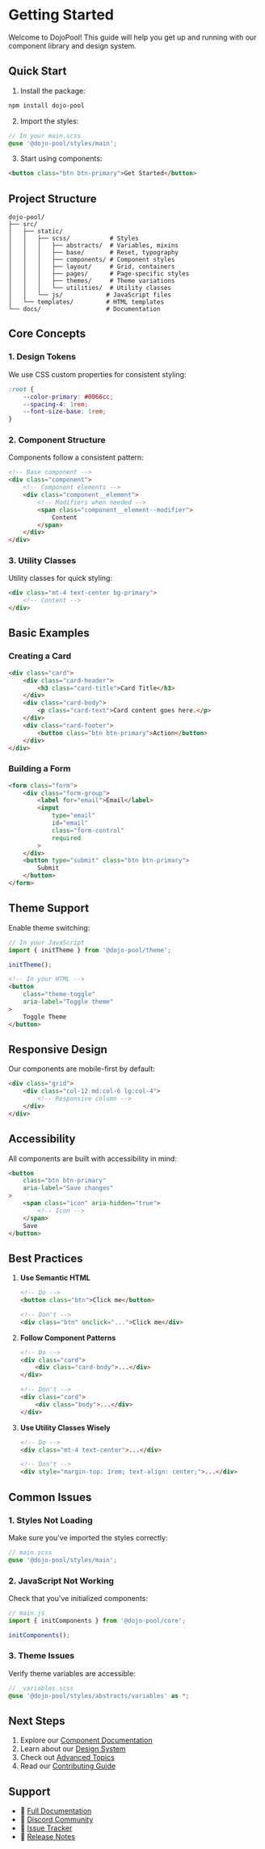# Getting Started

Welcome to DojoPool! This guide will help you get up and running with our component library and design system.

## Quick Start

1. Install the package:
```bash
npm install dojo-pool
```

2. Import the styles:
```scss
// In your main.scss
@use '@dojo-pool/styles/main';
```

3. Start using components:
```html
<button class="btn btn-primary">Get Started</button>
```

## Project Structure

```
dojo-pool/
├── src/
│   ├── static/
│   │   ├── scss/           # Styles
│   │   │   ├── abstracts/  # Variables, mixins
│   │   │   ├── base/       # Reset, typography
│   │   │   ├── components/ # Component styles
│   │   │   ├── layout/     # Grid, containers
│   │   │   ├── pages/      # Page-specific styles
│   │   │   ├── themes/     # Theme variations
│   │   │   └── utilities/  # Utility classes
│   │   └── js/            # JavaScript files
│   └── templates/         # HTML templates
└── docs/                  # Documentation
```

## Core Concepts

### 1. Design Tokens

We use CSS custom properties for consistent styling:

```scss
:root {
    --color-primary: #0066cc;
    --spacing-4: 1rem;
    --font-size-base: 1rem;
}
```

### 2. Component Structure

Components follow a consistent pattern:

```html
<!-- Base component -->
<div class="component">
    <!-- Component elements -->
    <div class="component__element">
        <!-- Modifiers when needed -->
        <span class="component__element--modifier">
            Content
        </span>
    </div>
</div>
```

### 3. Utility Classes

Utility classes for quick styling:

```html
<div class="mt-4 text-center bg-primary">
    <!-- Content -->
</div>
```

## Basic Examples

### Creating a Card

```html
<div class="card">
    <div class="card-header">
        <h3 class="card-title">Card Title</h3>
    </div>
    <div class="card-body">
        <p class="card-text">Card content goes here.</p>
    </div>
    <div class="card-footer">
        <button class="btn btn-primary">Action</button>
    </div>
</div>
```

### Building a Form

```html
<form class="form">
    <div class="form-group">
        <label for="email">Email</label>
        <input 
            type="email" 
            id="email" 
            class="form-control"
            required
        >
    </div>
    <button type="submit" class="btn btn-primary">
        Submit
    </button>
</form>
```

## Theme Support

Enable theme switching:

```javascript
// In your JavaScript
import { initTheme } from '@dojo-pool/theme';

initTheme();
```

```html
<!-- In your HTML -->
<button 
    class="theme-toggle"
    aria-label="Toggle theme"
>
    Toggle Theme
</button>
```

## Responsive Design

Our components are mobile-first by default:

```html
<div class="grid">
    <div class="col-12 md:col-6 lg:col-4">
        <!-- Responsive column -->
    </div>
</div>
```

## Accessibility

All components are built with accessibility in mind:

```html
<button 
    class="btn btn-primary"
    aria-label="Save changes"
>
    <span class="icon" aria-hidden="true">
        <!-- Icon -->
    </span>
    Save
</button>
```

## Best Practices

1. **Use Semantic HTML**
   ```html
   <!-- Do -->
   <button class="btn">Click me</button>
   
   <!-- Don't -->
   <div class="btn" onclick="...">Click me</div>
   ```

2. **Follow Component Patterns**
   ```html
   <!-- Do -->
   <div class="card">
       <div class="card-body">...</div>
   </div>
   
   <!-- Don't -->
   <div class="card">
       <div class="body">...</div>
   </div>
   ```

3. **Use Utility Classes Wisely**
   ```html
   <!-- Do -->
   <div class="mt-4 text-center">...</div>
   
   <!-- Don't -->
   <div style="margin-top: 1rem; text-align: center;">...</div>
   ```

## Common Issues

### 1. Styles Not Loading

Make sure you've imported the styles correctly:

```scss
// main.scss
@use '@dojo-pool/styles/main';
```

### 2. JavaScript Not Working

Check that you've initialized components:

```javascript
// main.js
import { initComponents } from '@dojo-pool/core';

initComponents();
```

### 3. Theme Issues

Verify theme variables are accessible:

```scss
// _variables.scss
@use '@dojo-pool/styles/abstracts/variables' as *;
```

## Next Steps

1. Explore our [Component Documentation](../components/)
2. Learn about our [Design System](../styles/)
3. Check out [Advanced Topics](./advanced/)
4. Read our [Contributing Guide](./contributing/)

## Support

- 📖 [Full Documentation](https://docs.dojopool.com)
- 💬 [Discord Community](https://discord.gg/dojopool)
- 🐛 [Issue Tracker](https://github.com/your-org/dojo-pool/issues)
- 📝 [Release Notes](./changelog) 